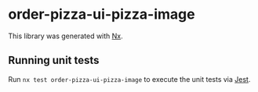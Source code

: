 # order-pizza-ui-pizza-image

This library was generated with [Nx](https://nx.dev).

## Running unit tests

Run `nx test order-pizza-ui-pizza-image` to execute the unit tests via [Jest](https://jestjs.io).
